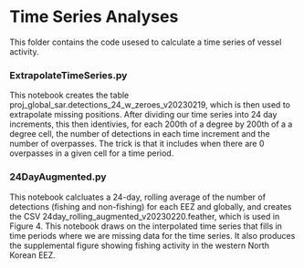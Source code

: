 # Time Series Analyses

This folder contains the code usesed to calculate a time series of vessel activity.

### ExtrapolateTimeSeries.py
This notebook creates the table proj_global_sar.detections_24_w_zeroes_v20230219, which is then used to extrapolate missing positions. After dividing our time series into 24 day increments, this then identivies, for each 200th of a degree by 200th of a a degree cell, the number of detections in each time increment and the number of overpasses. The trick is that it includes when there are 0 overpasses in a given cell for a time period. 


### 24DayAugmented.py
This notebook calcluates a 24-day, rolling average of the number of detections (fishing and non-fishing) for each EEZ and globally, and creates the CSV 24day_rolling_augmented_v20230220.feather, which is used in Figure 4. This notebook draws on the interpolated time series that fills in time periods where we are missing data for the time series. It also produces the supplemental figure showing fishing activity in the western North Korean EEZ. 
